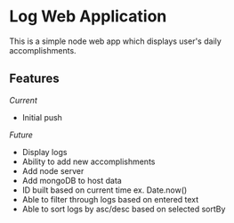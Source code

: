 # Log Web Application
This is a simple node web app which displays user's daily accomplishments.

## Features
*Current*
* Initial push

*Future*
* Display logs
* Ability to add new accomplishments
* Add node server
* Add mongoDB to host data
* ID built based on current time ex. Date.now()
* Able to filter through logs based on entered text
* Able to sort logs by asc/desc based on selected sortBy